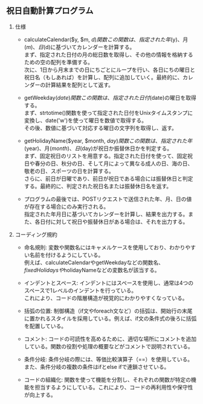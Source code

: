 ## 祝日自動計算プログラム
1. 仕様
    - calculateCalendar($y, $m, $d)関数 この関数は、指定された年($y)、月($m)、日($d)に基づいてカレンダーを計算する。<br> まず、指定された日付の月の総日数を取得し、その他の情報を格納するための空の配列を準備する。<br>次に、1日から月末までの日にちごとにループを行い、各日にちの曜日と祝日名（もしあれば）を計算し、配列に追加していく。最終的に、カレンダーの計算結果を配列として返す。

    - getWeekday($date)関数
    この関数は、指定された日付($date)の曜日を取得する。<br>まず、strtotime()関数を使って指定された日付をUnixタイムスタンプに変換し、date('w')を使って曜日を数値で取得する。<br>その後、数値に基づいて対応する曜日の文字列を取得し、返す。

    - getHolidayName($year, $month, $day)関数
    この関数は、指定された年($year)、月($month)、日($day)が祝日か振替休日かを判定する。<br>まず、固定祝日のリストを用意する。指定された日付を使って、固定祝日や春分の日、秋分の日、そして月によって異なる成人の日、海の日、敬老の日、スポーツの日を計算する。<br>さらに、前日が日曜であり、前日が祝日である場合には振替休日と判定する。最終的に、判定された祝日名または振替休日名を返す。

    - プログラムの最後では、POSTリクエストで送信された年、月、日の値が存在する場合にのみ実行される。<br>指定された年月日に基づいてカレンダーを計算し、結果を出力する。また、各日付に対して祝日や振替休日がある場合は、それを出力する。

2. コーディング規約
    + 命名規則: 変数や関数名にはキャメルケースを使用しており、わかりやすい名前を付けるようにしている。<br>例えば、calculateCalendarやgetWeekdayなどの関数名、$fixedHolidaysや$holidayNameなどの変数名が該当する。

    + インデントとスペース: インデントにはスペースを使用し、通常は4つのスペースで1レベルのインデントを行っている。<br>これにより、コードの階層構造が視覚的にわかりやすくなっている。

    + 括弧の位置: 制御構造（if文やforeach文など）の括弧は、開始行の末尾に置かれるスタイルを採用している。例えば、if文の条件式の後ろに括弧を配置している。

    + コメント: コードの可読性を高めるために、適切な場所にコメントを追加している。関数の役割や処理の概要などがコメントで説明されている。

    + 条件分岐: 条件分岐の際には、等価比較演算子（==）を使用している。また、条件分岐の複数の条件はifとelse ifで連鎖させている。

    + コードの組織化: 関数を使って機能を分割し、それぞれの関数が特定の機能を担当するようにしている。これにより、コードの再利用性や保守性が向上する。

